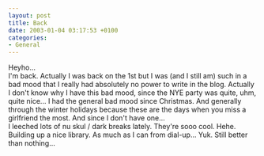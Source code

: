 ```yaml
---
layout: post
title: Back
date: 2003-01-04 03:17:53 +0100
categories:
- General
---
```

<p>Heyho...<br />
I'm back. Actually I was back on the 1st but I was (and I still am) such in a bad mood that I really had absolutely no power to write in the blog. Actually I don't know why I have this bad mood, since the NYE party was quite, uhm, quite nice... I had the general bad mood since Christmas. And generally through the winter holidays because these are the days when you miss a girlfriend the most. And since I don't have one...<br />
I leeched lots of nu skul / dark breaks lately. They're sooo cool. Hehe. Building up a nice library. As much as I can from dial-up... Yuk. Still better than nothing...</p>

